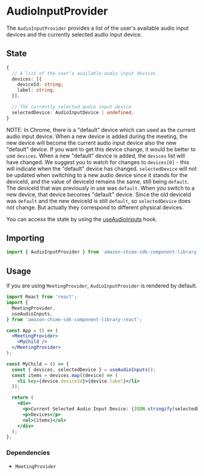 # AudioInputProvider

The `AudioInputProvider` provides a list of the user's available audio input devices and the currently selected audio input device.

## State

```ts
{
  // A list of the user's available audio input devices
  devices: [{
    deviceId: string;
    label: string;
  }],

  // The currently selected audio input device
  selectedDevice: AudioInputDevice | undefined,
}

```

NOTE: In Chrome, there is a "default" device which can used as the current audio input device. When a new device is added during the
meeting, the new device will become the current audio input device also the new "default" device. If you want to get this device change,
it would be better to use `devices`. When a new "default" device is added, the `devices` list will have changed. We suggest you to
watch for changes to `devices[0]` - this will indicate when the "default" device has changed. `selectedDevice` will not be updated when
switching to a new audio device since it stands for the deviceId, and the value of deviceId remains the same, still being `default`.
The deviceId that was previously in use was `default`. When you switch to a new device, that device becomes "default" device. Since the old
deviceId was `default` and the new deviceId is still `default`, so `selectedDevice` does not change. But actually they correspond to different physical devices.

You can access the state by using the [useAudioInputs](/docs/sdk-hooks-useaudioinputs--page) hook.

## Importing

```javascript
import { AudioInputProvider } from 'amazon-chime-sdk-component-library-react';
```

## Usage

If you are using `MeetingProvider`, `AudioInputProvider` is rendered by default.

```jsx
import React from 'react';
import {
  MeetingProvider,
  useAudioInputs,
} from 'amazon-chime-sdk-component-library-react';

const App = () => (
  <MeetingProvider>
    <MyChild />
  </MeetingProvider>
);

const MyChild = () => {
  const { devices, selectedDevice } = useAudioInputs();
  const items = devices.map((device) => (
    <li key={device.deviceId}>{device.label}</li>
  ));

  return (
    <div>
      <p>Current Selected Audio Input Device: {JSON.stringify(selectedDevice)}</p>
      <p>Devices</p>
      <ul>{items}</ul>
    </div>
  );
};
```

### Dependencies

- `MeetingProvider`
